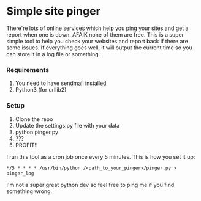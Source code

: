 Simple site pinger
===

There're lots of online services which help you ping your sites and get a report when one is down. AFAIK none of them are free. This is a super simple tool to help you check your websites and report back if there are some issues. If everything goes well, it will output the current time so you can store it in a log file or something.

### Requirements

1. You need to have sendmail installed
2. Python3 (for urllib2)

### Setup

1. Clone the repo
2. Update the settings.py file with your data
3. python pinger.py
4. ???
5. PROFIT!!

I run this tool as a cron job once every 5 minutes. This is how you set it up:

	*/5 * * * * /usr/bin/python /<path_to_your_pinger>/pinger.py > pinger_log

I'm not a super great python dev so feel free to ping me if you find something wrong.
